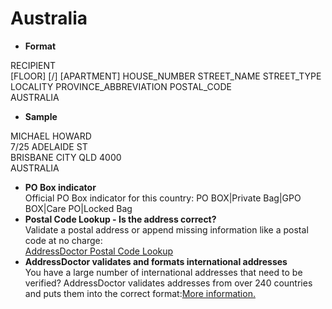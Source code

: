 Australia
=========

- **Format**

RECIPIENT  
[FLOOR] [/] [APARTMENT] HOUSE_NUMBER STREET_NAME STREET_TYPE   
LOCALITY PROVINCE_ABBREVIATION POSTAL_CODE  
AUSTRALIA
- **Sample**

MICHAEL HOWARD  
7/25 ADELAIDE ST  
BRISBANE CITY QLD 4000  
AUSTRALIA
- **PO Box indicator**  
Official PO Box indicator for this country: PO BOX|Private Bag|GPO BOX|Care PO|Locked Bag
- **Postal Code Lookup - Is the address correct?**  
Validate a postal address or append missing information like a postal code at no charge:  
[AddressDoctor Postal Code Lookup](http://lookup.addressdoctor.com/lookup/default.aspx?lang=en&country=AUS)
- **AddressDoctor validates and formats international addresses**  
You have a large number of international addresses that need to be verified? AddressDoctor validates addresses from over 240 countries and puts them into the correct format:[More information.](index.php?id=31&L=1)
